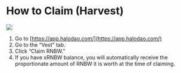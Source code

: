 # How to Claim \(Harvest\)

![](../../../.gitbook/assets/cleanshot-2021-06-08-at-17.08.15.gif)

1. Go to [https://app.halodao.com/](https://app.halodao.com/)
2. Go to the “Vest” tab.
3. Click “Claim RNBW.”
4. If you have xRNBW balance, you will automatically receive the proportionate amount of RNBW it is worth at the time of claiming.

